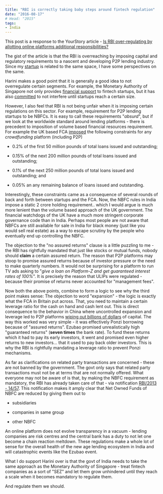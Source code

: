 ```yaml
---
title: "RBI is correctly taking baby steps around fintech regulation"
date: "2016-08-17"
# Head: "2015"
tags:
- India
---
```


This post is a response to the YourStory article - [Is RBI over-regulating by allotting online platforms additional responsibilities?](https://yourstory.com/2016/08/rbi-regulations-online-platforms/)

The gist of the article is that the RBI is overreaching by imposing capital and regulatory requirements to a nascent and developing P2P lending industry. Since my [startup](https://www.redcarpetup.com/) is related to the same space, I have some perspectives on the same.

Harini makes a good point that it is generally a good idea to not overregulate certain segments. For example, the Monetary Authority of Singapore not only provides [financial support](http://www.mas.gov.sg/Singapore-Financial-Centre/Smart-Financial-Centre/Setting-up-your-Business.aspx) to fintech startups, but it has also [committed](http://www.bloomberg.com/news/articles/2016-04-13/singapore-to-regulate-fintech-firms-only-when-they-pose-risks) to not interfere until startups reach a certain size.

However, I also feel that RBI is not being unfair when it is imposing certain regulations on this sector. For example, requirement for P2P lending startups to be NBFCs. It is easy to call these requirements "_absurd_", but if we look at the worldwide standard around lending platforms - there is precedent to imposition of volume based financial resources requirement. For example the UK based FCA [imposed](http://www.crowdfundinsider.com/2014/05/38461-uk-us-peer-peer-regulation-enlightened-touch-vs-square-peg-round-hole/) the following constraints for any _crowdfunding_ platform (including P2P)



 	
  * 0.2% of the first 50 million pounds of total loans issued and outstanding;

 	
  * 0.15% of the next 200 million pounds of total loans issued and outstanding;

 	
  * 0.1% of the next 250 million pounds of total loans issued and outstanding; and

 	
  * 0.05% an any remaining balance of loans issued and outstanding.


Interestingly, these constraints came as a consequence of several rounds of back and forth between startups and the FCA. Now, the NBFC rules in India impose a static 2 crore holding requirement.. which I would argue is much more lenient than the volume based approach of the UK government. The financial watchdogs of the UK have a much more stringent  corporate governance code than in India. Perhaps most people are not aware that NBFCs are still available for sale in India for black money (just like you would sell real estate) as a way to escape scrutiny by the people who eventually end up controlling the NBFC.

The objection to the "no assured returns" clause is a little puzzling to me - the RBI has rightfully mandated that just like stocks or mutual funds, nobody should **claim** a certain assured return. The reason that P2P platforms may stoop to promise assured returns because of investor pressure or the need to make quarterly numbers. It would not be surprising for a platform to run TV ads asking to "_give a loan on Platform-Z and get guaranteed interest rates of 100%_". It is precisely the reason that ULIPs were regulated - because their promise of returns never accounted for "management fees".

Now both the above points, combine to form a logic to see why the third point makes sense: The objection to word "expansion" - the logic is exactly what the FCA in Britain put across. That, you need to maintain a certain leverage ratio for the cash on hand and cash lent out. This is direct consequence to the behavior in China where uncontrolled expansion and leverage led to P2P platforms [wiping out billions of dollars](https://www.techinasia.com/fall-76b-ponzi-scheme-ezubao-bad-chinas-p2p-lending-companies) of capital. The way this worked was very simple - it was effectively Ponzi borrowing because of "assured returns". Ezubao promised unrealistically high "guaranteed returns" (**seven times** the bank rate). To fund these returns which it had to pay its early investors, it went and promised even higher returns to new investors... that it used to pay back older investors. This is why the RBI is rightfully mandating a leverage ratio to prevent Ponzi mechanisms.

As far as clarifications on related party transactions are concerned - these are not banned by the government. The govt only says that related party transactions must not be at terms that are not normally offered. What everyone may not be aware of is that, by making the NBFC requirement as mandatory, the RBI has already taken care of that - via notification [RBI/2013 - 14/57](https://rbidocs.rbi.org.in/rdocs/notification/PDFs/57MC01072013BF.pdf). This notification makes it amply clear that Net Owned Funds of NBFC are reduced by giving them out to



 	
  * subsidiaries

 	
  * companies in same group

 	
  * other NBFC


An online platform does not evolve transparency in a vacuum - lending companies are risk centres and the central bank has a duty to not let one become a chain reaction meltdown. These regulations make a whole lot of sense for the overall health of the new age lending ecosystem in India and will catastrophic events like the Ezubao event.

What I do support Harini over is that the govt of India needs to take the same approach as the Monetary Authority of Singapore - treat fintech companies as a sort of "SEZ" and let them grow unhindered until they reach a scale when it becomes mandatory to regulate them.

And regulate them we should.